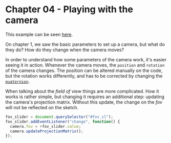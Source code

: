 # Chapter 04 - Playing with the camera

This example can be seen [here](https://nicolaspe.github.io/workshop_threevr/camera.html).


On chapter 1, we saw the basic parameters to set up a camera, but what do they do? How do they change when the camera moves?


In order to understand how some parameters of the camera work, it's easier seeing it in action. Whenever the camera moves, the `position` and `rotation` of the camera changes. The position can be altered manually on the code, but the rotation works differently, and has to be corrected by changing the [`quaternion`](https://threejs.org/docs/#api/math/Quaternion).


When talking about the *field of view* things are more complicated. How it works is rather simple, but changing it requires an additional step: updating the camera's projection matrix. Without this update, the change on the *fov* will not be reflected on the sketch.

```JavaScript
fov_slider = document.querySelector("#fov_sl");
fov_slider.addEventListener("change", function() {
  camera.fov = +fov_slider.value;
  camera.updateProjectionMatrix();
});
```
